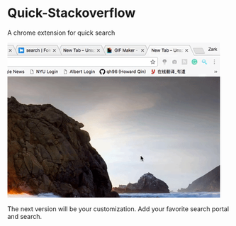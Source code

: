 # Quick-Stackoverflow

A chrome extension for quick search

![screenshot.gif](assets/screenshot.gif)

The next version will be your customization. Add your favorite search portal and search.
